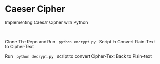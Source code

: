 <!-- ---
title: "Caesar Cipher"
---Implementing Caesar Cipher with Python -->

<h1> Caeser Cipher </h1>

<p> Implementing Caesar Cipher with Python </p>

<br/>

Clone The Repo and Run <code> python encrypt.py </code> Script to Convert Plain-Text to Cipher-Text

Run <code> python decrypt.py </code> script to convert Cipher-Text Back to Plain-text

